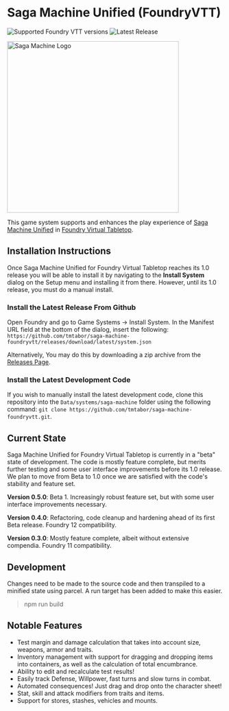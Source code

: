 # Saga Machine Unified (FoundryVTT)

![Supported Foundry VTT versions](https://img.shields.io/badge/FoundryVTT%20Compatibility-V12-orange)
![Latest Release](https://img.shields.io/github/v/release/tmtabor/saga-machine-foundryvtt?label=Latest%20Version)

<a href="https://www.tabcreations.com/saga-machine/" target="_BLANK"><img src="https://www.tabcreations.com/media/uploads/tab/saga-machine-logo.png" alt="Saga Machine Logo" width="400"/></a>

This game system supports and enhances the play experience of [Saga Machine Unified](https://www.tabcreations.com/saga-machine/) in [Foundry Virtual Tabletop](http://foundryvtt.com/).

## Installation Instructions

Once Saga Machine Unified for Foundry Virtual Tabletop reaches its 1.0 release you will be able to install it by navigating to the **Install System** dialog on the Setup menu and installing it from there. However, until its 1.0 release, you must do a manual install.

### Install the Latest Release From Github

Open Foundry and go to Game Systems -> Install System. In the Manifest URL field at the bottom of the dialog, insert the following: `https://github.com/tmtabor/saga-machine-foundryvtt/releases/download/latest/system.json`

Alternatively, You may do this by downloading a zip archive from the [Releases Page](https://github.com/tmtabor/saga-machine-foundryvtt/releases).

### Install the Latest Development Code

If you wish to manually install the latest development code, clone this repository into the `Data/systems/saga-machine` folder using the following command: `git clone https://github.com/tmtabor/saga-machine-foundryvtt.git`. 

## Current State

Saga Machine Unified for Foundry Virtual Tabletop is currently in a "beta" state of development. The code is mostly feature complete, but merits further testing and some user interface improvements before its 1.0 release. We plan to move from Beta to 1.0 once we are satisfied with the code's stability and feature set.

**Version 0.5.0**: Beta 1. Increasingly robust feature set, but with some user interface improvements necessary.

**Version 0.4.0**: Refactoring, code cleanup and hardening ahead of its first Beta release. Foundry 12 compatibility.

**Version 0.3.0**: Mostly feature complete, albeit without extensive compendia. Foundry 11 compatibility.

## Development

Changes need to be made to the source code and then transpiled to a minified state using parcel. A run target has been added to make this easier.

> npm run build

## Notable Features

- Test margin and damage calculation that takes into account size, weapons, armor and traits.
- Inventory management with support for dragging and dropping items into containers, as well as the calculation of total encumbrance.
- Ability to edit and recalculate test results!
- Easily track Defense, Willpower, fast turns and slow turns in combat.
- Automated consequences! Just drag and drop onto the character sheet!
- Stat, skill and attack modifiers from traits and items.
- Support for stores, stashes, vehicles and mounts.
